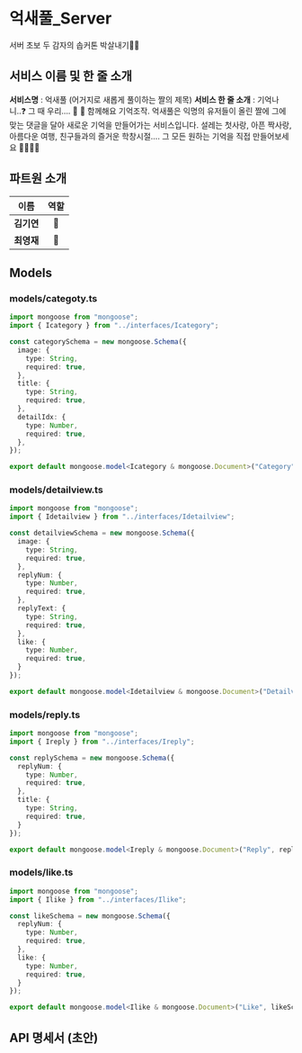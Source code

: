 # 억새풀_Server

서버 초보 두 감자의 솝커톤 박살내기🥔🥔

## 서비스 이름 및 한 줄 소개
**서비스명** : 억새풀  (어거지로 새롭게 풀이하는 짤의 제목)
**서비스 한 줄 소개** : 기억나니..❓ 그 때 우리…. 💫 🥺 함께해요 기억조작. 억새풀은 익명의 유저들이 올린 짤에 그에 맞는 댓글을 달아 새로운 기억을 만들어가는 서비스입니다. 설레는 첫사랑, 아픈 짝사랑, 아름다운 여행, 친구들과의 즐거운 학창시절…. 그 모든 원하는 기억을 직접 만들어보세요 🧙‍♀️🧙‍♂️

## 파트원 소개

|    이름    | 역할 |
| :--------: | :--: |
| **김기연** |  🥔   |
| **최영재** |  🥔   |

## Models

### models/categoty.ts

```typescript
import mongoose from "mongoose";
import { Icategory } from "../interfaces/Icategory";

const categorySchema = new mongoose.Schema({
  image: {
    type: String,
    required: true,
  },
  title: {
    type: String,
    required: true,
  },
  detailIdx: {
    type: Number,
    required: true,
  },
});

export default mongoose.model<Icategory & mongoose.Document>("Category", categorySchema);
```

### models/detailview.ts

```typescript
import mongoose from "mongoose";
import { Idetailview } from "../interfaces/Idetailview";

const detailviewSchema = new mongoose.Schema({
  image: {
    type: String,
    required: true,
  },
  replyNum: {
    type: Number,
    required: true,
  },
  replyText: {
    type: String,
    required: true,
  },
  like: {
    type: Number,
    required: true,
  }
});

export default mongoose.model<Idetailview & mongoose.Document>("Detailview", detailviewSchema);
```

### models/reply.ts

```typescript
import mongoose from "mongoose";
import { Ireply } from "../interfaces/Ireply";

const replySchema = new mongoose.Schema({
  replyNum: {
    type: Number,
    required: true,
  },
  title: {
    type: String,
    required: true,
  }
});

export default mongoose.model<Ireply & mongoose.Document>("Reply", replySchema);
```

### models/like.ts

```typescript
import mongoose from "mongoose";
import { Ilike } from "../interfaces/Ilike";

const likeSchema = new mongoose.Schema({
  replyNum: {
    type: Number,
    required: true,
  },
  like: {
    type: Number,
    required: true,
  }
});

export default mongoose.model<Ilike & mongoose.Document>("Like", likeSchema);
```



## API 명세서 (초안)

